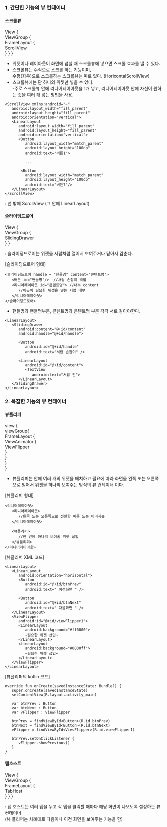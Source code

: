 ### 1. 간단한 기능의 뷰 컨테이너  

#### 스크롤뷰  
View {  
    ViewGroup {  
        FrameLayout {  
            ScrollView  
        }
    }
}

- 위젯이나 레이아웃이 화면에 넘칠 때 스크롤뷰에 넣으면 스크롤 효과를 낼 수 있다.  
- 스크롤뷰는 수직으로 스크롤 하는 기능이며,  
  수평(좌우)으로 스크롤하는 스크롤뷰는 따로 있다. (HorixontalScrollView)  
- 스크롤뷰에는 단 하나의 위젯만 넣을 수 있다.  
-주로 스크롤뷰 안에 리니어레이아웃을 1개 넣고, 리니어레이아웃 안에 자신이 원하는 것을 여러 개 넣는 방법을 사용.  
```
<ScrollView xmlns:android="~"
   android:layout_width="fill_parent"
   android:layout_height="fill_parent"
   android:orientation="vertical">
   <LinearLayout
      android:layout_width="fill_parent"
      android:layout_height="fill_parent"
      android:orientation="vertical">
      <Button
         android:layout_width="match_parent"
         android:layout_height="100dp"
         android:text="버튼1">

         ...

       <Button
         android:layout_width="match_parent"
         android:layout_height="100dp"
         android:text="버튼7"/>   
   </LinearLayout>
</ScrollView>   
```
: 맨 밖에 ScrollView (그 안에 LinearLayout)  

#### 슬라이딩드로어
View {  
    ViewGroup {  
        SlidingDrawer  
    }
}

: 슬라이딩드로어는 위젯을 서랍처럼 열어서 보여주거나 닫아서 감춘다.  

[슬라이딩드로어 형태]  
```
<슬라이딩드로어 handle = "핸들명" content="콘텐트명">
   <버튼 id="핸들명"/>  //서랍 손잡이 역할
   <리니어레이아웃 id="콘텐트명"> //내부 content
      //이곳이 필요한 위젯을 넣는 서랍 내부  
   </리니어레이아웃>
</슬라이딩드로어>      
```
- 핸들명과 핸들명부분, 콘텐트명과 콘텐트명 부분 각각 서로 같아야한다.  
```
<LinearLayout>
   <SlidingDrawer
      android:content="@+id/content"
      android:handle="@+id/handle">

      <Button
         android:id="@+id/handle"
         android:text="서랍 손잡이" />

      <LinearLayout
         android:id="@+id/content">
         <TextView
            android:text="서랍 안">
      </LinearLayout>   
   </SlidingDrawer>   
</LinearLayout>
```
### 2. 복잡한 기능의 뷰 컨테이너  

#### 뷰플리퍼  
view {  
    viewGroup{  
        FrameLayout {  
            ViewAnimator {  
                ViewFlipper  
            }  
        }  
    }  
}  

- 뷰플리퍼는 안에 여러 개의 위젯을 배치하고 필요에 따라 화면을 왼쪽 또는 오른쪽으로 밀어서 위젯을 하나씩 보여주는 방식의 뷰 컨테이너 이다.  

[뷰플리퍼 형태]  
```
<리니어레이아웃>
   <리니어레이아웃>
      //왼쪽 또는 오른쪽으로 전환할 버튼 또는 이미지뷰  
   </리니어레이아웃>

   <뷰플리퍼>
      //한 번에 하나씩 보여줄 위젯 삽입  
   </뷰플리퍼>
</리니어레이아웃>
```

[뷰클리퍼 XML 코드]  
```
<LinearLayout>
   <LinearLayout
      android:orientation="horizontal">
      <Button
         android:id="@+id/btnPrev"
         android:text=" 이전화면 " />

      <Button
         android:id="@+id/btnNext"
         android:text=" 다음화면 " />   
   </LinearLayout>
   <ViewFlipper
      android:id="@+id/viewFlipper1">
      <LinearLayout
         android:background="#ff0000">
         ~필요한 위젯 삽입~
      </LinearLayout> 
      <LinearLayout
         android:background="#0000ff">
         ~필요한 위젯 삽입~
      </LinearLayout>   
   </ViewFlipper>
</LinearLayout>
```

[뷰플리퍼의 kotlin 코드]  
```
override fun onCreate(savedInstanceState: Bundle?) {
   super.onCreate(savedInstanceState)
   setContentView(R.layout.activity_main)

   var btnPrev : Button  
   var btnNext : Button
   var vFlipper : ViewFlipper

   btnPrev = findViewById<Button>(R.id.btnPrev)
   btnNext = findViewById<Button>(R.id.btnNext)
   vFlipper = findViewById<ViesFlipper>(R.id.viewFlipper1)

   btnPrev.setOnClickListener {
      vFlipper.showPrevious()
   }
}
```

#### 탭호스트  
View {  
   ViewGroup {  
      FrameLayout {  
         TabHost  
      }
   }
}

: 탭 호스트는 여러 탭을 두고 각 탭을 클릭할 때마다 해당 화면이 나오도록 설정하는 뷰 컨테이너  
(뷰 플리퍼는 차례대로 다음이나 이전 화면을 보여주는 기능을 함)  